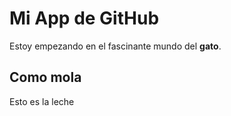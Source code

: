 # Mi App de GitHub

Estoy empezando en el fascinante mundo del **gato**.

## Como mola

Esto es la leche
